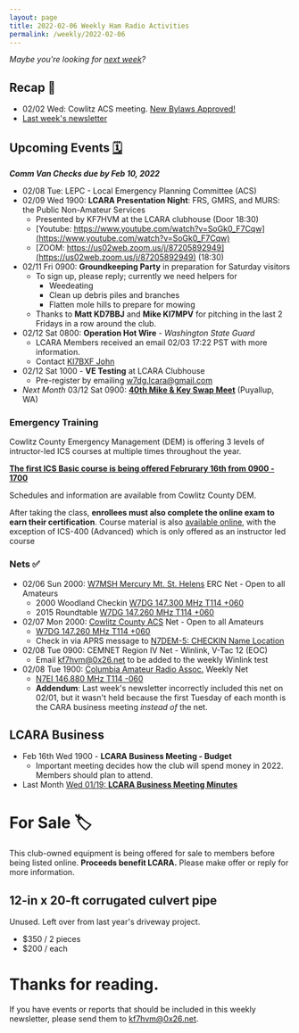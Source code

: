 ```yaml
---
layout: page
title: 2022-02-06 Weekly Ham Radio Activities
permalink: /weekly/2022-02-06
---
```


_Maybe you're looking for [next week](/weekly/2022-02-13)?_

## Recap 🔁

- 02/02 Wed: Cowlitz ACS meeting. [New Bylaws Approved!](http://cowlitzradio.org/downloads/ACSBylaws2022.pdf)
- [Last week's newsletter](/weekly/2022-01-30)

## Upcoming Events [🗓](/calendar)

_**Comm Van Checks due by Feb 10, 2022**_

- 02/08 Tue: LEPC - Local Emergency Planning Committee (ACS)
- 02/09 Wed 1900: **LCARA Presentation Night**: FRS, GMRS, and MURS: the Public Non-Amateur Services
  - Presented by KF7HVM at the LCARA clubhouse (Door 18:30)
  - [Youtube: https://www.youtube.com/watch?v=SoGk0_F7Cqw](https://www.youtube.com/watch?v=SoGk0_F7Cqw)
  - [ZOOM: https://us02web.zoom.us/j/87205892949](https://us02web.zoom.us/j/87205892949) (18:30)
- 02/11 Fri 0900: **Groundkeeping Party** in preparation for Saturday visitors
  - To sign up, please reply; currently we need helpers for
    - Weedeating
    - Clean up debris piles and branches
    - Flatten mole hills to prepare for mowing
  - Thanks to **Matt KD7BBJ** and **Mike KI7MPV** for pitching in the last 2
    Fridays in a row around the club.
- 02/12 Sat 0800: **Operation Hot Wire** - _Washington State Guard_
  - LCARA Members received an email 02/03 17:22 PST with more information.
  - Contact [KI7BXF John](mailto:john@johnmsauer.com)
- 02/12 Sat 1000 - **VE Testing** at LCARA Clubhouse
  - Pre-register by emailing [w7dg.lcara@gmail.com](mailto:w7dg.lcara@gmail.com)
- _Next Month_ 03/12 Sat 0900: [**40th Mike & Key Swap
  Meet**](http://mikeandkey.org/SwapMeet.php) (Puyallup, WA)

### Emergency Training

Cowlitz County Emergency Management (DEM) is offering 3 levels of
intructor-led ICS courses at multiple times throughout the year.

[**The first ICS Basic course is being offered Februrary 16th from 0900 -
1700**](https://w7dg-lcara.github.io/static/documents/ACS/BASIC%20ICS%20COURSE%20announcement%202.16.2022.docx.pdf)

Schedules and information are available from Cowlitz County DEM.

After taking the class, **enrollees must also complete the online exam to earn
their certification**. Course material is also [available
online](https://training.fema.gov/emiweb/is/icsresource/trainingmaterials/),
with the exception of ICS-400 (Advanced) which is only offered as an instructor
led course


### Nets ✅

- 02/06 Sun 2000: [W7MSH Mercury Mt. St. Helens](https://www.w7msh.org) ERC Net - Open to all Amateurs
  - 2000 Woodland Checkin [W7DG 147.300 MHz T114 +060](https://www.repeaterbook.com/repeaters/details.php?state_id=53&ID=412)
  - 2015 Roundtable [W7DG 147.260 MHz T114 +060](https://www.repeaterbook.com/repeaters/details.php?ID=408&state_id=53)
- 02/07 Mon 2000: [Cowlitz County ACS](http://cowlitzradio.org/) Net - Open to all Amateurs
  - [W7DG 147.260 MHz T114 +060](https://www.repeaterbook.com/repeaters/details.php?ID=408&state_id=53)
  - Check in via APRS message to [N7DEM-5: CHECKIN Name Location](https://aprs.fi/?c=message&call=N7DEM-5)
- 02/08 Tue 0900: CEMNET Region IV Net - Winlink, V-Tac 12 (EOC)
  - Email [kf7hvm@0x26.net](mailto:kf7hvm@0x26.net) to be added to the weekly
    Winlink test
- 02/08 Tue 1900: [Columbia Amateur Radio Assoc.](http://www.n7ei.org/) Weekly Net
  - [N7EI 146.880 MHz T114 -060](https://www.repeaterbook.com/repeaters/details.php?ID=142&state_id=41)
  - **Addendum**: Last week's newsletter incorrectly included this net on
    02/01, but it wasn't held because the first Tuesday of each month is the
    CARA business meeting _instead of_ the net.

## LCARA Business

- Feb 16th Wed 1900 - **LCARA Business Meeting - Budget**
  - Important meeting decides how the club will spend money in 2022. Members
    should plan to attend.
- Last Month [Wed 01/19: **LCARA Business Meeting
  Minutes**](https://w7dg-lcara.github.io/static/minutes/2022/business/2022_01_19_LCARA_Business_Meeting_latest.pdf)


# For Sale 🏷

This club-owned equipment is being offered for sale to members before
being listed online. **Proceeds benefit LCARA.** Please make offer or reply for
more information.

## 12-in x 20-ft corrugated culvert pipe

Unused. Left over from last year's driveway project.

* $350 / 2 pieces
* $200 / each

# Thanks for reading. 

If you have events or reports that should be included in this weekly
newsletter, please send them to [kf7hvm@0x26.net](mailto:kf7hvm@0x26.net).
